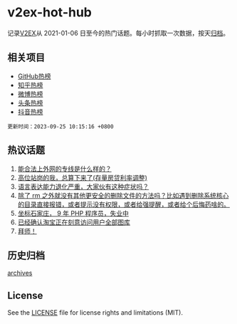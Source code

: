 # v2ex-hot-hub

 记录[V2EX](https://www.v2ex.com/)从 2021-01-06 日至今的热门话题。每小时抓取一次数据，按天[归档](archives)。
 
 ## 相关项目

- [GitHub热榜](https://github.com/lonnyzhang423/github-hot-hub)
- [知乎热榜](https://github.com/lonnyzhang423/zhihu-hot-hub)
- [微博热榜](https://github.com/lonnyzhang423/weibo-hot-hub)
- [头条热榜](https://github.com/lonnyzhang423/toutiao-hot-hub)
- [抖音热榜](https://github.com/lonnyzhang423/douyin-hot-hub)


 `更新时间：2023-09-25 10:15:16 +0800`

## 热议话题

1. [能合法上外网的专线是什么样的？](https://www.v2ex.com/t/976763)
1. [高位站岗的我，总算下来了(存量房贷利率调整)](https://www.v2ex.com/t/976790)
1. [语言表达能力退化严重，大家伙有这种症状吗？](https://www.v2ex.com/t/976621)
1. [除了 rm 之外就没有其他更安全的删除文件的方法吗？比如遇到删除系统核心的目录直接报错，或者提示没有权限，或者给强提醒，或者给个后悔药啥的。](https://www.v2ex.com/t/976664)
1. [坐标石家庄， 9 年 PHP 程序员，失业中](https://www.v2ex.com/t/976691)
1. [已经确认淘宝正在刻意访问用户全部图库](https://www.v2ex.com/t/976743)
1. [拜师！](https://www.v2ex.com/t/976685)

## 历史归档

[archives](archives)

## License

See the [LICENSE](LICENSE) file for license rights and limitations (MIT).
